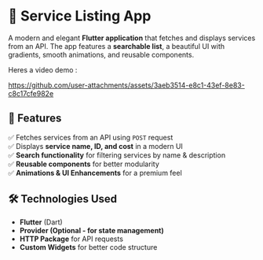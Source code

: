 # 📱 Service Listing App  

A modern and elegant **Flutter application** that fetches and displays services from an API. The app features a **searchable list**, a beautiful UI with gradients, smooth animations, and reusable components.

Heres a video demo : 




https://github.com/user-attachments/assets/3aeb3514-e8c1-43ef-8e83-c8c17cfe982e




## 🌟 Features  
✅ Fetches services from an API using `POST` request  
✅ Displays **service name, ID, and cost** in a modern UI  
✅ **Search functionality** for filtering services by name & description  
✅ **Reusable components** for better modularity  
✅ **Animations & UI Enhancements** for a premium feel  

## 🛠️ Technologies Used  
- **Flutter** (Dart)  
- **Provider (Optional - for state management)**  
- **HTTP Package** for API requests  
- **Custom Widgets** for better code structure  

